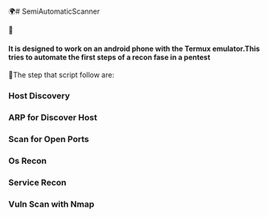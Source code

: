 🌍# SemiAutomaticScanner

🤔<h4>It is designed to work on an android phone with the Termux emulator.This tries to automate the first steps of a recon fase in a pentest</h4>

 🔭The step that script follow are:

<h3> Host Discovery </h3>
<h3> ARP for Discover Host </h3>
<h3> Scan for Open Ports</h3>
<h3> Os Recon</h3>
<h3> Service Recon</h3>
<h3> Vuln Scan with Nmap</h3>
